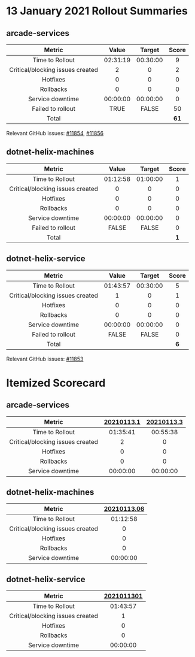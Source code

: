 # 13 January 2021 Rollout Summaries

## arcade-services

|              Metric              |   Value  |  Target  |   Score   |
|:--------------------------------:|:--------:|:--------:|:---------:|
| Time to Rollout                  | 02:31:19 | 00:30:00 |     9     |
| Critical/blocking issues created |     2    |    0     |     2     |
| Hotfixes                         |     0    |    0     |     0     |
| Rollbacks                        |     0    |    0     |     0     |
| Service downtime                 | 00:00:00 | 00:00:00 |     0     |
| Failed to rollout                |   TRUE  |   FALSE  |     50     |
| Total                            |          |          |   **61**   |

Relevant GitHub issues: [#11854](https://github.com/dotnet/core-eng/issues/11854), [#11856](https://github.com/dotnet/core-eng/issues/11856)
## dotnet-helix-machines

|              Metric              |   Value  |  Target  |   Score   |
|:--------------------------------:|:--------:|:--------:|:---------:|
| Time to Rollout                  | 01:12:58 | 01:00:00 |     1     |
| Critical/blocking issues created |     0    |    0     |     0     |
| Hotfixes                         |     0    |    0     |     0     |
| Rollbacks                        |     0    |    0     |     0     |
| Service downtime                 | 00:00:00 | 00:00:00 |     0     |
| Failed to rollout                |   FALSE  |   FALSE  |     0     |
| Total                            |          |          |   **1**   |


## dotnet-helix-service

|              Metric              |   Value  |  Target  |   Score   |
|:--------------------------------:|:--------:|:--------:|:---------:|
| Time to Rollout                  | 01:43:57 | 00:30:00 |     5     |
| Critical/blocking issues created |     1    |    0     |     1     |
| Hotfixes                         |     0    |    0     |     0     |
| Rollbacks                        |     0    |    0     |     0     |
| Service downtime                 | 00:00:00 | 00:00:00 |     0     |
| Failed to rollout                |   FALSE  |   FALSE  |     0     |
| Total                            |          |          |   **6**   |

Relevant GitHub issues: [#11853](https://github.com/dotnet/core-eng/issues/11853)
# Itemized Scorecard

## arcade-services

| Metric | [20210113.1](https://dev.azure.com/dnceng/7ea9116e-9fac-403d-b258-b31fcf1bb293/_build/results?buildId=948517) | [20210113.3](https://dev.azure.com/dnceng/7ea9116e-9fac-403d-b258-b31fcf1bb293/_build/results?buildId=948811) |
|:-----:|:-----:|:-----:|
| Time to Rollout | 01:35:41 | 00:55:38 |
| Critical/blocking issues created | 2 | 0 |
| Hotfixes | 0 | 0 |
| Rollbacks | 0 | 0 |
| Service downtime | 00:00:00 | 00:00:00 |


## dotnet-helix-machines

| Metric | [20210113.06](https://dev.azure.com/dnceng/7ea9116e-9fac-403d-b258-b31fcf1bb293/_build/results?buildId=948233) |
|:-----:|:-----:|
| Time to Rollout | 01:12:58 |
| Critical/blocking issues created | 0 |
| Hotfixes | 0 |
| Rollbacks | 0 |
| Service downtime | 00:00:00 |


## dotnet-helix-service

| Metric | [2021011301](https://dev.azure.com/dnceng/7ea9116e-9fac-403d-b258-b31fcf1bb293/_build/results?buildId=948516) |
|:-----:|:-----:|
| Time to Rollout | 01:43:57 |
| Critical/blocking issues created | 1 |
| Hotfixes | 0 |
| Rollbacks | 0 |
| Service downtime | 00:00:00 |

